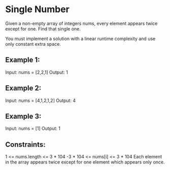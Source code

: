 # Single Number

Given a non-empty array of integers nums, every element appears twice except for one. Find that single one.

You must implement a solution with a linear runtime complexity and use only constant extra space.

 

## Example 1:

Input: nums = [2,2,1]
Output: 1

## Example 2:

Input: nums = [4,1,2,1,2]
Output: 4

## Example 3:

Input: nums = [1]
Output: 1

 

## Constraints:

  1 <= nums.length <= 3 * 104
  -3 * 104 <= nums[i] <= 3 * 104
  Each element in the array appears twice except for one element which appears only once.

